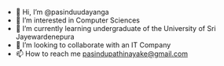 - 👋 Hi, I’m @pasinduudayanga
- 👀 I’m interested in Computer Sciences
- 🌱 I’m currently learning undergraduate of the University of Sri Jayewardenepura
- 💞️ I’m looking to collaborate with an IT Company
- 📫 How to reach me pasindupathinayake@gmail.com
<!---
pasinduudayanga/pasinduudayanga is a ✨ special ✨ repository because its `README.md` (this file) appears on your GitHub profile.
You can click the Preview link to take a look at your changes.
--->
